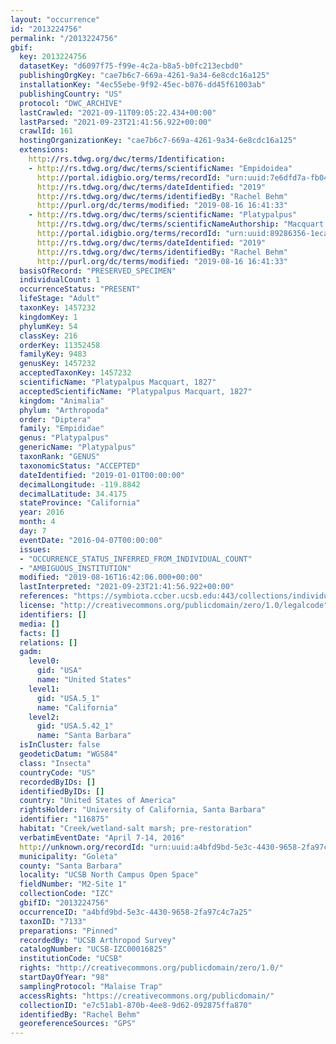 ```yaml
---
layout: "occurrence"
id: "2013224756"
permalink: "/2013224756"
gbif:
  key: 2013224756
  datasetKey: "d6097f75-f99e-4c2a-b8a5-b0fc213ecbd0"
  publishingOrgKey: "cae7b6c7-669a-4261-9a34-6e8cdc16a125"
  installationKey: "4ec55ebe-9f92-45ec-b076-dd45f61003ab"
  publishingCountry: "US"
  protocol: "DWC_ARCHIVE"
  lastCrawled: "2021-09-11T09:05:22.434+00:00"
  lastParsed: "2021-09-23T21:41:56.922+00:00"
  crawlId: 161
  hostingOrganizationKey: "cae7b6c7-669a-4261-9a34-6e8cdc16a125"
  extensions:
    http://rs.tdwg.org/dwc/terms/Identification:
    - http://rs.tdwg.org/dwc/terms/scientificName: "Empidoidea"
      http://portal.idigbio.org/terms/recordId: "urn:uuid:7e6dfd7a-fb04-4467-8a64-6d0fc661d2f8"
      http://rs.tdwg.org/dwc/terms/dateIdentified: "2019"
      http://rs.tdwg.org/dwc/terms/identifiedBy: "Rachel Behm"
      http://purl.org/dc/terms/modified: "2019-08-16 16:41:33"
    - http://rs.tdwg.org/dwc/terms/scientificName: "Platypalpus"
      http://rs.tdwg.org/dwc/terms/scientificNameAuthorship: "Macquart 1827"
      http://portal.idigbio.org/terms/recordId: "urn:uuid:89286356-1eca-401a-a118-47ad9773109a"
      http://rs.tdwg.org/dwc/terms/dateIdentified: "2019"
      http://rs.tdwg.org/dwc/terms/identifiedBy: "Rachel Behm"
      http://purl.org/dc/terms/modified: "2019-08-16 16:41:33"
  basisOfRecord: "PRESERVED_SPECIMEN"
  individualCount: 1
  occurrenceStatus: "PRESENT"
  lifeStage: "Adult"
  taxonKey: 1457232
  kingdomKey: 1
  phylumKey: 54
  classKey: 216
  orderKey: 11352458
  familyKey: 9483
  genusKey: 1457232
  acceptedTaxonKey: 1457232
  scientificName: "Platypalpus Macquart, 1827"
  acceptedScientificName: "Platypalpus Macquart, 1827"
  kingdom: "Animalia"
  phylum: "Arthropoda"
  order: "Diptera"
  family: "Empididae"
  genus: "Platypalpus"
  genericName: "Platypalpus"
  taxonRank: "GENUS"
  taxonomicStatus: "ACCEPTED"
  dateIdentified: "2019-01-01T00:00:00"
  decimalLongitude: -119.8842
  decimalLatitude: 34.4175
  stateProvince: "California"
  year: 2016
  month: 4
  day: 7
  eventDate: "2016-04-07T00:00:00"
  issues:
  - "OCCURRENCE_STATUS_INFERRED_FROM_INDIVIDUAL_COUNT"
  - "AMBIGUOUS_INSTITUTION"
  modified: "2019-08-16T16:42:06.000+00:00"
  lastInterpreted: "2021-09-23T21:41:56.922+00:00"
  references: "https://symbiota.ccber.ucsb.edu:443/collections/individual/index.php?occid=116875"
  license: "http://creativecommons.org/publicdomain/zero/1.0/legalcode"
  identifiers: []
  media: []
  facts: []
  relations: []
  gadm:
    level0:
      gid: "USA"
      name: "United States"
    level1:
      gid: "USA.5_1"
      name: "California"
    level2:
      gid: "USA.5.42_1"
      name: "Santa Barbara"
  isInCluster: false
  geodeticDatum: "WGS84"
  class: "Insecta"
  countryCode: "US"
  recordedByIDs: []
  identifiedByIDs: []
  country: "United States of America"
  rightsHolder: "University of California, Santa Barbara"
  identifier: "116875"
  habitat: "Creek/wetland-salt marsh; pre-restoration"
  verbatimEventDate: "April 7-14, 2016"
  http://unknown.org/recordId: "urn:uuid:a4bfd9bd-5e3c-4430-9658-2fa97c4c7a25"
  municipality: "Goleta"
  county: "Santa Barbara"
  locality: "UCSB North Campus Open Space"
  fieldNumber: "M2-Site 1"
  collectionCode: "IZC"
  gbifID: "2013224756"
  occurrenceID: "a4bfd9bd-5e3c-4430-9658-2fa97c4c7a25"
  taxonID: "7133"
  preparations: "Pinned"
  recordedBy: "UCSB Arthropod Survey"
  catalogNumber: "UCSB-IZC00016825"
  institutionCode: "UCSB"
  rights: "http://creativecommons.org/publicdomain/zero/1.0/"
  startDayOfYear: "98"
  samplingProtocol: "Malaise Trap"
  accessRights: "https://creativecommons.org/publicdomain/"
  collectionID: "e7c51ab1-870b-4ee8-9d62-092875ffa870"
  identifiedBy: "Rachel Behm"
  georeferenceSources: "GPS"
---
```

